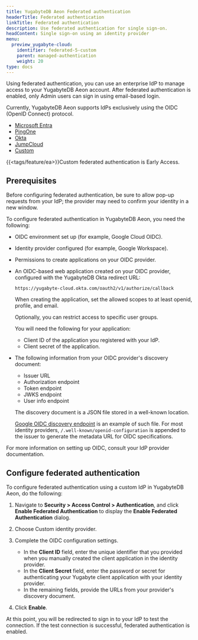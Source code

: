 ```yaml
---
title: YugabyteDB Aeon Federated authentication
headerTitle: Federated authentication
linkTitle: Federated authentication
description: Use federated authentication for single sign-on.
headContent: Single sign-on using an identity provider
menu:
  preview_yugabyte-cloud:
    identifier: federated-5-custom
    parent: managed-authentication
    weight: 20
type: docs
---
```


Using federated authentication, you can use an enterprise IdP to manage access to your YugabyteDB Aeon account. After federated authentication is enabled, only Admin users can sign in using email-based login.

Currently, YugabyteDB Aeon supports IdPs exclusively using the OIDC (OpenID Connect) protocol.

<ul class="nav nav-tabs-alt nav-tabs-yb">
  <li>
    <a href="../federated-entra/" class="nav-link">
      Microsoft Entra
    </a>
  </li>

  <li>
    <a href="../federated-ping/" class="nav-link">
      PingOne
    </a>
  </li>

  <li>
    <a href="../federated-okta/" class="nav-link">
      Okta
    </a>
  </li>

  <li>
    <a href="../federated-jump/" class="nav-link">
      JumpCloud
    </a>
  </li>

  <li>
    <a href="../federated-custom/" class="nav-link active">
      Custom
    </a>
  </li>

</ul>

{{<tags/feature/ea>}}Custom federated authentication is Early Access.

## Prerequisites

Before configuring federated authentication, be sure to allow pop-up requests from your IdP; the provider may need to confirm your identity in a new window.

To configure federated authentication in YugabyteDB Aeon, you need the following:

- OIDC environment set up (for example, Google Cloud OIDC).
- Identity provider configured (for example, Google Workspace).
- Permissions to create applications on your OIDC provider.
- An OIDC-based web application created on your OIDC provider, configured with the YugabyteDB Okta redirect URL:

  `https://yugabyte-cloud.okta.com/oauth2/v1/authorize/callback`

  When creating the application, set the allowed scopes to at least openid, profile, and email.

  Optionally, you can restrict access to specific user groups.

  You will need the following for your application:
  - Client ID of the application you registered with your IdP.
  - Client secret of the application.
- The following information from your OIDC provider's discovery document:
  - Issuer URL
  - Authorization endpoint
  - Token endpoint
  - JWKS endpoint
  - User info endpoint

  The discovery document is a JSON file stored in a well-known location.

  [Google OIDC discovery endpoint](https://developers.google.com/identity/protocols/oauth2/openid-connect#an-id-tokens-payload) is an example of such file. For most identity providers, `/.well-known/openid-configuration` is appended to the issuer to generate the metadata URL for OIDC specifications.

For more information on setting up OIDC, consult your IdP provider documentation.

## Configure federated authentication

To configure federated authentication using a custom IdP in YugabyteDB Aeon, do the following:

1. Navigate to **Security > Access Control > Authentication**, and click **Enable Federated Authentication** to display the **Enable Federated Authentication** dialog.
1. Choose Custom identity provider.

1. Complete the OIDC configuration settings.

    - In the **Client ID** field, enter the unique identifier that you provided when you manually created the client application in the identity provider.
    - In the **Client Secret** field, enter the password or secret for authenticating your Yugabyte client application with your identity provider.
    - In the remaining fields, provide the URLs from your provider's discovery document.

1. Click **Enable**.

At this point, you will be redirected to sign in to your IdP to test the connection. If the test connection is successful, federated authentication is enabled.
